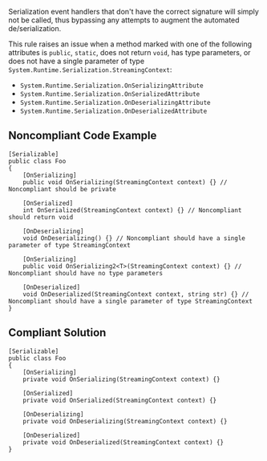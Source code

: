 
Serialization event handlers that don't have the correct signature will simply not be called, thus bypassing any attempts to augment the automated de/serialization.

This rule raises an issue when a method marked with one of the following attributes is `public`, `static`, does not return `void`, has type parameters, or does not have a single parameter of type `System.Runtime.Serialization.StreamingContext`:

- `System.Runtime.Serialization.OnSerializingAttribute`
- `System.Runtime.Serialization.OnSerializedAttribute`
- `System.Runtime.Serialization.OnDeserializingAttribute`
- `System.Runtime.Serialization.OnDeserializedAttribute`


## Noncompliant Code Example


    [Serializable]
    public class Foo
    {
        [OnSerializing]
        public void OnSerializing(StreamingContext context) {} // Noncompliant should be private
    
        [OnSerialized]
        int OnSerialized(StreamingContext context) {} // Noncompliant should return void
    
        [OnDeserializing]
        void OnDeserializing() {} // Noncompliant should have a single parameter of type StreamingContext
    
        [OnSerializing]
        public void OnSerializing2<T>(StreamingContext context) {} // Noncompliant should have no type parameters
    
        [OnDeserialized]
        void OnDeserialized(StreamingContext context, string str) {} // Noncompliant should have a single parameter of type StreamingContext
    }


## Compliant Solution


    [Serializable]
    public class Foo
    {
        [OnSerializing]
        private void OnSerializing(StreamingContext context) {}
    
        [OnSerialized]
        private void OnSerialized(StreamingContext context) {}
    
        [OnDeserializing]
        private void OnDeserializing(StreamingContext context) {}
    
        [OnDeserialized]
        private void OnDeserialized(StreamingContext context) {}
    }

